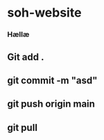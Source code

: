 # soh-website

### Hællæ

## Git add .

## git commit -m "asd"

## git push origin main

## git pull
